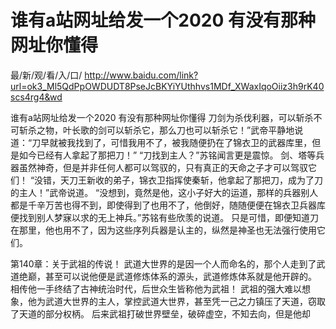# 谁有a站网址给发一个2020 有没有那种网址你懂得

最/新/观/看/入/口/ http://www.baidu.com/link?url=ok3_Ml5QdPpOWDUDT8PseJcBKYiYUthhvs1MDf_XWaxIqoOiiz3h9rK40scs4rg4&wd

谁有a站网址给发一个2020 有没有那种网址你懂得
刀剑为杀伐利器，可以斩杀不可斩杀之物，叶长歌的剑可以斩杀它，那么刀也可以斩杀它！”武帝平静地说道：“刀早就被我找到了，可惜我用不了，被我随便扔在了锦衣卫的武器库里，但是如今已经有人拿起了那把刀！”
    “刀找到主人？”苏铭闻言更是震惊。
    剑、塔等兵器虽然神奇，但是并非任何人都可以驾驭的，只有真正的天命之子才可以驾驭它们！
    “没错，天刀王新收的弟子，锦衣卫指挥使秦斩，他拿起了那把刀，成为了刀的主人！”武帝说道。
    “没想到，竟然是他，这小子好大的运道，那样的兵器别人都是千辛万苦也得不到，即使得到了也用不了，他倒好，随随便便在锦衣卫兵器库便找到别人梦寐以求的无上神兵。”苏铭有些欣羡的说道。
    只是可惜，即便知道刀在那里，他也用不了，因为这些序列兵器是认主的，纵然是神圣也无法强行使用它们。

第140章：关于武祖的传说！
    武道大世界的是因一个人而命名的，那个人走到了武道绝巅，甚至可以说他便是武道修炼体系的源头，武道修炼体系就是他开辟的。
    相传他一手终结了古神统治时代，后世众生皆称他为武祖！
    武祖的强大难以想象，他为武道大世界的主人，掌控武道大世界，甚至凭一己之力镇压了天道，窃取了天道的部分权柄。
    后来武祖打破世界壁垒，破碎虚空，不知去向，但是他却
